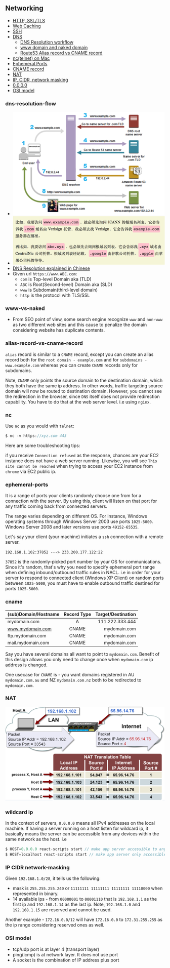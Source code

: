 ## Networking

- [HTTP, SSL/TLS](<./http(s).md>)
- [Web Caching](./web_caching.md)
- [SSH](./ssh.md)
- [DNS](#dns)
  - [DNS Resolution workflow](#dns-resolution-flow)
  - [www domain and naked domain](#www-vs-naked)
  - [Route53 Alias record vs CNAME record](#alias-record-vs-cname-record)
- [nc(telnet) on Mac](#nc)
- [Ephemeral Ports](#ephemeral-ports)
- [CNAME record](#cname)
- [NAT](#nat)
- [IP, CIDR, network masking](#ip-cidr-network-masking)
- [0.0.0.0](#wildcard-ip)
- [OSI model](#osi-model)

### dns-resolution-flow

- ![DNS Resolution process](./dns_resolution_process.png)
- ![Root NS](./ns.png)
- [DNS Resolution explained in Chinese](https://blog.csdn.net/crazw/article/details/8986504)
- Given url `https://www.ABC.com`:
  - `com` is Top-level Domain aka (TLD)
  - `ABC` is Root(Second-level) Domain aka (SLD)
  - `www` is Subdomain(third-level domain)
  - `http` is the protocol with TLS/SSL

### www-vs-naked

- From SEO point of view, some search engine recognize `www` and `non-www` as two different web sites and this cause to penalize the domain considering website has duplicate contents.

### alias-record-vs-cname-record

`alias` record is similar to a `CNAME` record, except you can create an alias record both for the `root domain - example.com` and for `subdomains - www.example.com` whereas you can create `CNAME` records only for subdomains.

Note, `CNAME` only points the source domain to the destination domain, which they both have the same ip address. In other words, traffic targeting source domain will now be routed to destination domain. However, you cannot see the redirection in the browser, since `DNS` itself does not provide redirection capability. You have to do that at the web server level. i.e using `nginx`.

### nc

Use `nc` as you would with `telnet`:

```js
$ nc -v https://xyz.com 443
```

Here are some troubleshooting tips:

if you receive `Connection refused` as the response, chances are your EC2 instance does not have a web server running.
Likewise, you will see `This site cannot be reached` when trying to access your EC2 instance from `chrome` via EC2 public ip.

### ephemeral-ports

It is a range of ports your clients randomly choose one from for a connection with the server. By using this, client will listen on that port for any traffic coming back from connected servers.

The range varies depending on different OS. For instance, Windows operating systems through Windows Server 2003 use ports `1025-5000`. Windows Server 2008 and later versions use ports `49152-65535`.

Let's say your client (your machine) initiates a `ssh` connection with a remote server.

`192.168.1.102:37852 ---> 233.200.177.122:22`

`37852` is the randomly-picked port number by your OS for communications. Since it's random, that's why you need to specify ephemeral port range when defining inbound/outbound traffic rules in NACL. i.e in order for your server to respond to connected client (Windows XP Client) on random ports between `1025-5000`, you must have to enable outbound traffic destined for ports `1025-5000`.

### cname

| (sub)Domain/Hostname | Record Type | Target/Destination |
| -------------------- | :---------: | -----------------: |
| mydomain.com         |      A      |    111.222.333.444 | mydomain.com |
| www.mydomain.com     |    CNAME    |       mydomain.com |
| ftp.mydomain.com     |    CNAME    |       mydomain.com |
| mail.mydomain.com    |    CNAME    |       mydomain.com |

Say you have several domains all want to point to `mydomain.com`. Benefit of this design allows you only need to change once when `mydomain.com` ip address is changed.

One usecase for `CNAME` is - you want domains registered in AU `mydomain.com.au` and NZ `mydomain.com.nz` both to be redirected to `mydomain.com`.

### NAT

![NAT Table](./nat_table.png)

### wildcard ip

In the context of servers, `0.0.0.0` means all IPv4 addresses on the local machine. If having a server running on a host listen for wildcard ip, it basically means the server can be accessible from any devices within the same network as the host.
i.e

```js
$ HOST=0.0.0.0 react-scripts start // make app server accessible to any devices on the network
$ HOST=localhost react-scripts start // make app server only accessible from the host
```

### IP CIDR network-masking

Given `192.168.1.0/28`, it tells us the following:

- mask is `255.255.255.240` or `11111111 11111111 11111111 11110000` when represented in binary.
- 14 available ips - from `00000001` to `00001110` that is `192.168.1.1` as the first ip and `192.168.1.14` as the last ip.
  Note, `192.168.1.0` and `192.168.1.15` are reserved and cannot be used.

Another example - `172.16.0.0/12` will have `172.16.0.0` to `172.31.255.255` as the ip range considering reserved ones as well.

### OSI model

- tcp/udp port is at layer 4 (transport layer)
- ping(icmp) is at network layer. It does not use port
- A socket is the combination of IP address plus port


